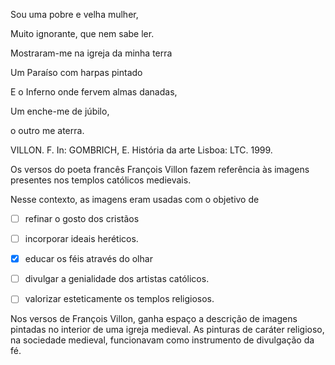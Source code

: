 

Sou uma pobre e velha mulher,

Muito ignorante, que nem sabe ler.

Mostraram-me na igreja da minha terra

Um Paraíso com harpas pintado

E o Inferno onde fervem almas danadas,

Um enche-me de júbilo,

o outro me aterra.

VILLON. F. In: GOMBRICH, E. História da arte Lisboa: LTC. 1999.

Os versos do poeta francês François Villon fazem referência às imagens presentes nos templos católicos medievais.

Nesse contexto, as imagens eram usadas com o objetivo de



- [ ] refinar o gosto dos cristãos
- [ ] incorporar ideais heréticos.
- [x] educar os féis através do olhar
- [ ] divulgar a genialidade dos artistas católicos.
- [ ] valorizar esteticamente os templos religiosos.


Nos versos de François Villon, ganha espaço a descrição de imagens pintadas no interior de uma igreja medieval. As pinturas de caráter religioso, na sociedade medieval, funcionavam como instrumento de divulgação da fé.

        